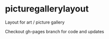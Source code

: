 picturegallerylayout
====================

Layout for art / picture gallery

Checkout gh-pages branch for code and updates
